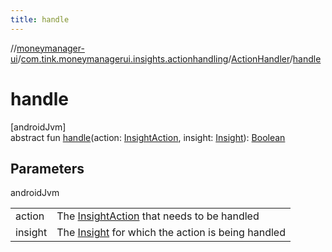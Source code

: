 ```yaml
---
title: handle
---
```

//[moneymanager-ui](../../../index.html)/[com.tink.moneymanagerui.insights.actionhandling](../index.html)/[ActionHandler](index.html)/[handle](handle.html)



# handle



[androidJvm]\
abstract fun [handle](handle.html)(action: [InsightAction](../../com.tink.model.insights/-insight-action/index.html), insight: [Insight](../../com.tink.model.insights/-insight/index.html)): [Boolean](https://kotlinlang.org/api/latest/jvm/stdlib/kotlin/-boolean/index.html)



## Parameters


androidJvm

| | |
|---|---|
| action | The [InsightAction](../../com.tink.model.insights/-insight-action/index.html) that needs to be handled |
| insight | The [Insight](../../com.tink.model.insights/-insight/index.html) for which the action is being handled |




